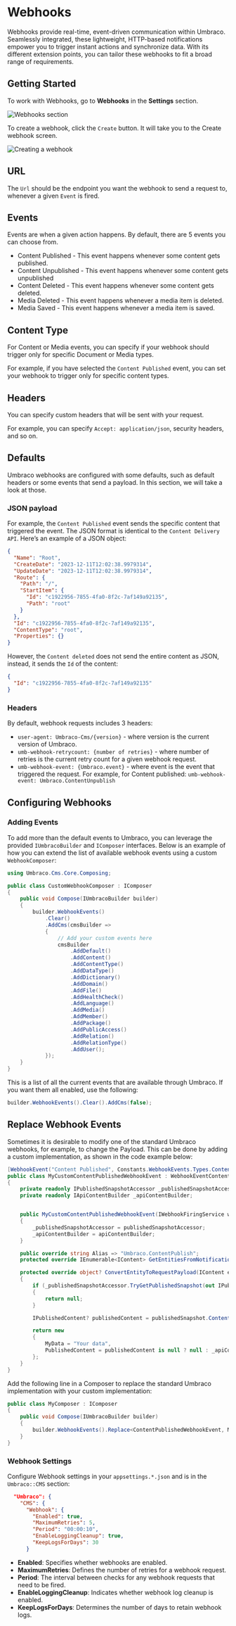 ﻿---
description: Umbraco webhooks enable seamless integration and real-time updates by notifying external services about content changes and events within the Umbraco CMS
---

# Webhooks

Webhooks provide real-time, event-driven communication within Umbraco. Seamlessly integrated, these lightweight, HTTP-based notifications empower you to trigger instant actions and synchronize data. With its different extension points, you can tailor these webhooks to fit a broad range of requirements.

## Getting Started

To work with Webhooks, go to **Webhooks** in the **Settings** section.

![Webhooks section](images/webhook-section-v14.png)

To create a webhook, click the `Create` button. It will take you to the Create webhook screen.

![Creating a webhook](images/create-webhook-v14.png)

## URL

The `Url` should be the endpoint you want the webhook to send a request to, whenever a given `Event` is fired.

## Events

Events are when a given action happens. By default, there are 5 events you can choose from.

- Content Published - This event happens whenever some content gets published.
- Content Unpublished - This event happens whenever some content gets unpublished
- Content Deleted - This event happens whenever some content gets deleted.
- Media Deleted - This event happens whenever a media item is deleted.
- Media Saved - This event happens whenever a media item is saved.

## Content Type

For Content or Media events, you can specify if your webhook should trigger only for specific Document or Media types.

For example, if you have selected the `Content Published` event, you can set your webhook to trigger only for specific content types.

## Headers

You can specify custom headers that will be sent with your request.

For example, you can specify `Accept: application/json`, security headers, and so on.

## Defaults

Umbraco webhooks are configured with some defaults, such as default headers or some events that send a payload. In this section, we will take a look at those.

### JSON payload

For example, the `Content Published` event sends the specific content that triggered the event. The JSON format is identical to the `Content Delivery API`. Here’s an example of a JSON object:

```json
{
  "Name": "Root",
  "CreateDate": "2023-12-11T12:02:38.9979314",
  "UpdateDate": "2023-12-11T12:02:38.9979314",
  "Route": {
    "Path": "/",
    "StartItem": {
      "Id": "c1922956-7855-4fa0-8f2c-7af149a92135",
      "Path": "root"
    }
  },
  "Id": "c1922956-7855-4fa0-8f2c-7af149a92135",
  "ContentType": "root",
  "Properties": {}
}
```

However, the `Content deleted` does not send the entire content as JSON, instead, it sends the `Id` of the content:

```json
{
  "Id": "c1922956-7855-4fa0-8f2c-7af149a92135"
}
```

### Headers

By default, webhook requests includes 3 headers:

- `user-agent: Umbraco-Cms/{version}` - where version is the current version of Umbraco.
- `umb-webhook-retrycount: {number of retries}` - where number of retries is the current retry count for a given webhook request.
- `umb-webhook-event: {Umbraco.event}` - where event is the event that triggered the request. For example, for Content published: `umb-webhook-event: Umbraco.ContentUnpublish`

## Configuring Webhooks

### Adding Events

To add more than the default events to Umbraco, you can leverage the provided `IUmbracoBuilder` and `IComposer` interfaces. Below is an example of how you can extend the list of available webhook events using a custom `WebhookComposer`:

```csharp
using Umbraco.Cms.Core.Composing;

public class CustomWebhookComposer : IComposer
{
    public void Compose(IUmbracoBuilder builder)
    {
        builder.WebhookEvents()
            .Clear()
            .AddCms(cmsBuilder =>
            {
                // Add your custom events here
                cmsBuilder
                    .AddDefault()
                    .AddContent()
                    .AddContentType()
                    .AddDataType()
                    .AddDictionary()
                    .AddDomain()
                    .AddFile()
                    .AddHealthCheck()
                    .AddLanguage()
                    .AddMedia()
                    .AddMember()
                    .AddPackage()
                    .AddPublicAccess()
                    .AddRelation()
                    .AddRelationType()
                    .AddUser();
            });
    }
}
```

This is a list of all the current events that are available through Umbraco. If you want them all enabled, use the following:

```csharp
builder.WebhookEvents().Clear().AddCms(false);
```

## Replace Webhook Events

Sometimes it is desirable to modify one of the standard Umbraco webhooks, for example, to change the Payload. This can be done by adding a custom implementation, as shown in the code example below:

```csharp
[WebhookEvent("Content Published", Constants.WebhookEvents.Types.Content)]
public class MyCustomContentPublishedWebhookEvent : WebhookEventContentBase<ContentPublishedNotification, IContent>
{
    private readonly IPublishedSnapshotAccessor _publishedSnapshotAccessor;
    private readonly IApiContentBuilder _apiContentBuilder;


    public MyCustomContentPublishedWebhookEvent(IWebhookFiringService webhookFiringService, IWebhookService webhookService, IOptionsMonitor<WebhookSettings> webhookSettings, IServerRoleAccessor serverRoleAccessor, IPublishedSnapshotAccessor publishedSnapshotAccessor, IApiContentBuilder apiContentBuilder) : base(webhookFiringService, webhookService, webhookSettings, serverRoleAccessor)
    {
        _publishedSnapshotAccessor = publishedSnapshotAccessor;
        _apiContentBuilder = apiContentBuilder;
    }

    public override string Alias => "Umbraco.ContentPublish";
    protected override IEnumerable<IContent> GetEntitiesFromNotification(ContentPublishedNotification notification) => notification.PublishedEntities;

    protected override object? ConvertEntityToRequestPayload(IContent entity)
    {
        if (_publishedSnapshotAccessor.TryGetPublishedSnapshot(out IPublishedSnapshot? publishedSnapshot) is false || publishedSnapshot!.Content is null)
        {
            return null;
        }

        IPublishedContent? publishedContent = publishedSnapshot.Content.GetById(entity.Key);

        return new
        {
            MyData = "Your data",
            PublishedContent = publishedContent is null ? null : _apiContentBuilder.Build(publishedContent)
        };
    }
}
```

Add the following line in a Composer to replace the standard Umbraco implementation with your custom implementation:

```csharp
public class MyComposer : IComposer
{
    public void Compose(IUmbracoBuilder builder)
    {
        builder.WebhookEvents().Replace<ContentPublishedWebhookEvent, MyCustomContentPublishedWebhookEvent>();
    }
}
```

### Webhook Settings

Configure Webhook settings in your `appsettings.*.json` and is in the `Umbraco::CMS` section:

```json
  "Umbraco": {
    "CMS": {
      "Webhook": {
        "Enabled": true,
        "MaximumRetries": 5,
        "Period": "00:00:10",
        "EnableLoggingCleanup": true,
        "KeepLogsForDays": 30
      }
```

- **Enabled**: Specifies whether webhooks are enabled.
- **MaximumRetries**: Defines the number of retries for a webhook request.
- **Period**: The interval between checks for any webhook requests that need to be fired.
- **EnableLoggingCleanup**: Indicates whether webhook log cleanup is enabled.
- **KeepLogsForDays**: Determines the number of days to retain webhook logs.
